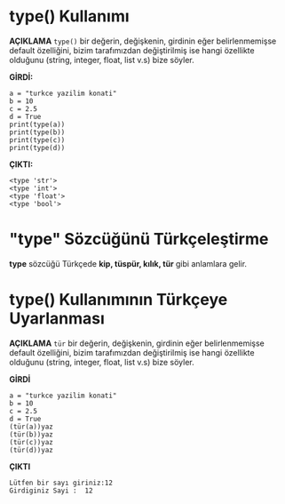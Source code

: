 # type() Kullanımı


**AÇIKLAMA**
`type()` bir değerin, değişkenin, girdinin eğer belirlenmemişse default özelliğini, bizim tarafımızdan değiştirilmiş ise hangi özellikte olduğunu (string, integer, float, list v.s) bize söyler.


**GİRDİ:**
```
a = "turkce yazilim konati"
b = 10
c = 2.5
d = True
print(type(a))
print(type(b))
print(type(c))
print(type(d))
```
**ÇIKTI:**
```
<type 'str'>
<type 'int'>
<type 'float'>
<type 'bool'>
```

# "type" Sözcüğünü Türkçeleştirme
**type** sözcüğü Türkçede **kip, tüspür, kılık, tür** gibi anlamlara gelir.

# type() Kullanımının Türkçeye Uyarlanması

**AÇIKLAMA**
`tür` bir değerin, değişkenin, girdinin eğer belirlenmemişse default özelliğini, bizim tarafımızdan değiştirilmiş ise hangi özellikte olduğunu (string, integer, float, list v.s) bize söyler.

**GİRDİ**
```
a = "turkce yazilim konati"
b = 10
c = 2.5
d = True
(tür(a))yaz
(tür(b))yaz
(tür(c))yaz
(tür(d))yaz
```
**ÇIKTI**
```
Lütfen bir sayı giriniz:12
Girdiginiz Sayi :  12
